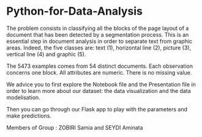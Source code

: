 # Python-for-Data-Analysis

The problem consists in classifying all the blocks of the page layout of a document that has been detected by a segmentation process. This is an essential step in document analysis in order to separate text from graphic areas. Indeed, the five classes are: text (1), horizontal line (2), picture (3), vertical line (4) and graphic (5).

The 5473 examples comes from 54 distinct documents. Each observation concerns one block. All attributes are numeric. There is no missing value.

We advice you to first explore the Notebook file and the Presentation file in order to learn more about our dataset: the data visualization and the data modelisation.

Then you can go through our Flask app to play with the parameters and make predictions.


Members of Group : ZOBIRI Samia and SEYDI Aminata
